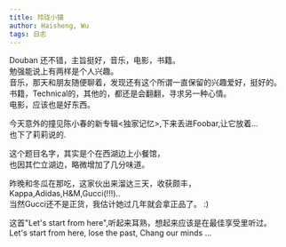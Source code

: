 ```yaml
---
title: 玲珑小镇
author: Haisheng, Wu
tags: 日志
---
```


Douban 还不错，主旨挺好，音乐，电影，书籍。\
勉强能说上有两样是个人兴趣。\
音乐，那天和朋友随便聊着，发现还有这个所谓一直保留的兴趣爱好，挺好的。\
书籍，Technical的，其他的，都还是会翻翻，寻求另一种心情。\
电影，应该也是好东西。

今天意外的撞见陈小春的新专辑<独家记忆>,下来丢进Foobar,让它放着...\
也下了莉莉说的<Start From Here>.

这个题目名字，其实是个在西湖边上小餐馆，\
也因其伫立湖边，略微增加了几分味道。

昨晚和冬瓜在那吃，这家伙出来溜达三天，收获颇丰，Kappa,Adidas,H&M,Gucci(!!!)..\
当然Gucci还不是正货，我估计她过几年就会拿正品了。 :)

这首"Let's start from here",听起来耳熟，想起来应该是在最佳享受里听过。\
Let's start from here, lose the past, Chang our minds ...
